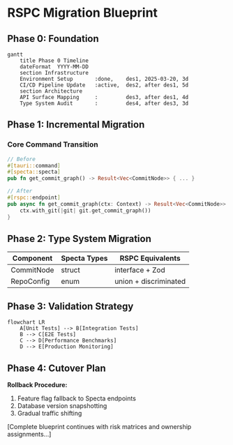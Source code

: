 # RSPC Migration Blueprint

## Phase 0: Foundation
```mermaid
gantt
    title Phase 0 Timeline
    dateFormat  YYYY-MM-DD
    section Infrastructure
    Environment Setup       :done,    des1, 2025-03-20, 3d
    CI/CD Pipeline Update   :active,  des2, after des1, 5d
    section Architecture
    API Surface Mapping     :         des3, after des1, 4d
    Type System Audit       :         des4, after des3, 3d
```

## Phase 1: Incremental Migration
### Core Command Transition
```rust
// Before
#[tauri::command]
#[specta::specta]
pub fn get_commit_graph() -> Result<Vec<CommitNode>> { ... }

// After
#[rspc::endpoint]
pub async fn get_commit_graph(ctx: Context) -> Result<Vec<CommitNode>> {
    ctx.with_git(|git| git.get_commit_graph())
}
```

## Phase 2: Type System Migration
| Component         | Specta Types | RSPC Equivalents      |
|-------------------|--------------|-----------------------|
| CommitNode        | struct       | interface + Zod       |
| RepoConfig        | enum         | union + discriminated |

## Phase 3: Validation Strategy
```mermaid
flowchart LR
    A[Unit Tests] --> B[Integration Tests]
    B --> C[E2E Tests]
    C --> D[Performance Benchmarks]
    D --> E[Production Monitoring]
```

## Phase 4: Cutover Plan
**Rollback Procedure:**
1. Feature flag fallback to Specta endpoints
2. Database version snapshotting
3. Gradual traffic shifting

[Complete blueprint continues with risk matrices and ownership assignments...]